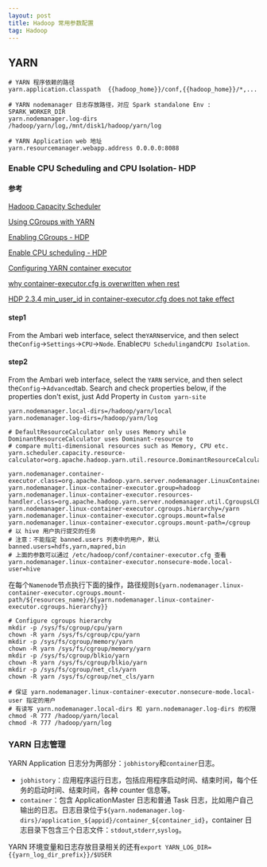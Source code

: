 ```yaml
---
layout: post
title: Hadoop 常用参数配置
tag: Hadoop
---
```




## YARN
```shell
# YARN 程序依赖的路径
yarn.application.classpath  {{hadoop_home}}/conf,{{hadoop_home}}/*,...

# YARN nodemanager 日志存放路径，对应 Spark standalone Env : SPARK_WORKER_DIR
yarn.nodemanager.log-dirs   /hadoop/yarn/log,/mnt/disk1/hadoop/yarn/log

# YARN Application web 地址
yarn.resourcemanager.webapp.address 0.0.0.0:8088
```

### Enable CPU Scheduling and CPU Isolation- HDP

#### 参考
[Hadoop Capacity Scheduler](https://hadoop.apache.org/docs/current/hadoop-yarn/hadoop-yarn-site/CapacityScheduler.html)

[Using CGroups with YARN](https://hadoop.apache.org/docs/current/hadoop-yarn/hadoop-yarn-site/NodeManagerCgroups.html)

[Enabling CGroups - HDP](https://docs.hortonworks.com/HDPDocuments/HDP2/HDP-2.6.5/bk_yarn-resource-management/content/enabling_cgroups.html)

[Enable CPU scheduling - HDP](https://docs.hortonworks.com/HDPDocuments/HDP3/HDP-3.1.0/data-operating-system/content/configuring_cpu_scheduling.html)

[Configuring YARN container executor](https://www.ibm.com/support/knowledgecenter/en/SSPT3X_4.2.0/com.ibm.swg.im.infosphere.biginsights.install.doc/doc/inst_adv_yarn_config.html)

[why container-executor.cfg is overwritten when rest](https://community.hortonworks.com/articles/114097/why-container-executorcfg-is-overwritten-when-rest.html)

[HDP 2.3.4 min_user_id in container-executor.cfg does not take effect](https://community.hortonworks.com/questions/31219/hdp-234-min-user-id-in-container-execturocfg-does.html)

#### step1
From the Ambari web interface, select the`YARN`service, and then select the`Config`->`Settings`->`CPU`->`Node`. Enable`CPU Scheduling`and`CPU Isolation`.

#### step2
From the Ambari web interface, select the `YARN` service, and then select the`Config`->`Advanced`tab. Search and check properties below, if the properties don't exist, just Add Property in `Custom yarn-site`

```properties
yarn.nodemanager.local-dirs=/hadoop/yarn/local
yarn.nodemanager.log-dirs=/hadoop/yarn/log

# DefaultResourceCalculator only uses Memory while DominantResourceCalculator uses Dominant-resource to 
# compare multi-dimensional resources such as Memory, CPU etc.
yarn.scheduler.capacity.resource-calculator=org.apache.hadoop.yarn.util.resource.DominantResourceCalculator

yarn.nodemanager.container-executor.class=org.apache.hadoop.yarn.server.nodemanager.LinuxContainerExecutor
yarn.nodemanager.linux-container-executor.group=hadoop
yarn.nodemanager.linux-container-executor.resources-handler.class=org.apache.hadoop.yarn.server.nodemanager.util.CgroupsLCEResourcesHandler
yarn.nodemanager.linux-container-executor.cgroups.hierarchy=/yarn
yarn.nodemanager.linux-container-executor.cgroups.mount=false
yarn.nodemanager.linux-container-executor.cgroups.mount-path=/cgroup
# 以 hive 用户执行提交的任务
# 注意：不能指定 banned.users 列表中的用户，默认 banned.users=hdfs,yarn,mapred,bin
# 上面的参数可以通过 /etc/hadoop/conf/container-executor.cfg 查看
yarn.nodemanager.linux-container-executor.nonsecure-mode.local-user=hive
```

在每个`Namenode`节点执行下面的操作，路径规则`${yarn.nodemanager.linux-container-executor.cgroups.mount-path/${resources_name}/${yarn.nodemanager.linux-container-executor.cgroups.hierarchy}}`
```shell
# Configure cgroups hierarchy
mkdir -p /sys/fs/cgroup/cpu/yarn
chown -R yarn /sys/fs/cgroup/cpu/yarn
mkdir -p /sys/fs/cgroup/memory/yarn
chown -R yarn /sys/fs/cgroup/memory/yarn
mkdir -p /sys/fs/cgroup/blkio/yarn
chown -R yarn /sys/fs/cgroup/blkio/yarn
mkdir -p /sys/fs/cgroup/net_cls/yarn
chown -R yarn /sys/fs/cgroup/net_cls/yarn

# 保证 yarn.nodemanager.linux-container-executor.nonsecure-mode.local-user 指定的用户
# 有读写 yarn.nodemanager.local-dirs 和 yarn.nodemanager.log-dirs 的权限
chmod -R 777 /hadoop/yarn/local
chmod -R 777 /hadoop/yarn/log
```


### YARN 日志管理
YARN Application 日志分为两部分：`jobhistory`和`container`日志。

* `jobhistory`：应用程序运行日志，包括应用程序启动时间、结束时间，每个任务的启动时间、结束时间，各种 counter 信息等。
* `container`：包含 ApplicationMaster 日志和普通 Task 日志，比如用户自己输出的日志。日志目录位于`${yarn.nodemanager.log-dirs}/application_${appid}/container_${container_id}`，container 日志目录下包含三个日志文件：`stdout`,`stderr`,`syslog`。

YARN 环境变量和日志存放目录相关的还有`export YARN_LOG_DIR={{yarn_log_dir_prefix}}/$USER`